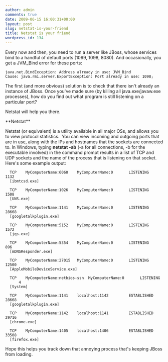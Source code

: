 ```yaml
---
author: admin
comments: true
date: 2009-06-15 16:00:31+00:00
layout: post
slug: netstat-is-your-friend
title: Netstat is your friend
wordpress_id: 134
---
```


Every now and then, you need to run a server like JBoss, whose services bind to a handful of default ports (1099, 1098, 8080). And occasionally, you get a JVM_Bind error for these ports:

    
    java.net.BindException: Address already in use: JVM_Bind 
    Cause: java.rmi.server.ExportException: Port already in use: 1098;


The first (and more obvious) solution is to check that there isn't already an instance of JBoss. Once you've made sure (by killing all java.exe/javaw.exe processes), how do you find out what program is still listening on a particular port?

Netstat will help you there.

<!-- more -->**Netstat**

Netstat (or equivalent) is a utility available in all major OSs, and allows you to view protocol statistics.  You can view incoming and outgoing ports that are in use, along with the IPs and hostnames that the sockets are connected to. In Windows, typing **netstat -ab** (-a for all connections, -b for the executable involved) in the command prompt results in a list of TCP and UDP sockets and the name of the process that is listening on that socket. Here's some example output:

    
      TCP    MyComputerName:6060    MyComputerName:0       LISTENING       1132
      [ibmtcsd.exe]
    
      TCP    MyComputerName:1026    MyComputerName:0       LISTENING       1508
      [UNS.exe]
    
      TCP    MyComputerName:1141    MyComputerName:0       LISTENING       28668
      [googletalkplugin.exe]
    
      TCP    MyComputerName:5152    MyComputerName:0       LISTENING       1572
      [jqs.exe]
    
      TCP    MyComputerName:5354    MyComputerName:0       LISTENING       896
      [mDNSResponder.exe]
    
      TCP    MyComputerName:27015   MyComputerName:0       LISTENING       12500
      [AppleMobileDeviceService.exe]
    
      TCP    MyComputerName:netbios-ssn  MyComputerName:0       LISTENING       4
      [System]
    
      TCP    MyComputerName:1141    localhost:1142         ESTABLISHED     28668
      [googletalkplugin.exe]
    
      TCP    MyComputerName:1142    localhost:1141         ESTABLISHED     29716
      [chrome.exe]
    
      TCP    MyComputerName:1405    localhost:1406         ESTABLISHED     33508
      [firefox.exe]


Hope this helps you track down that annoying process that's keeping JBoss from loading.
